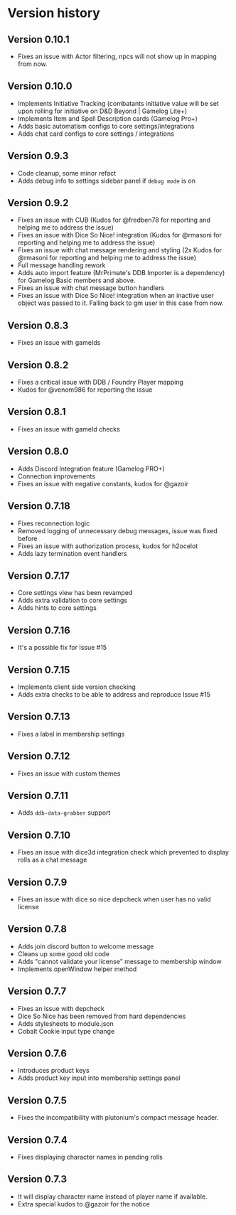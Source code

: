 # Version history

## Version 0.10.1
- Fixes an issue with Actor filtering, npcs will not show up in mapping from now.

## Version 0.10.0
- Implements Initiative Tracking (combatants initiative value will be set upon rolling for initiative on D&D Beyond | Gamelog Lite+)
- Implements Item and Spell Description cards (Gamelog Pro+)
- Adds basic automatism configs to core settings/integrations
- Adds chat card configs to core settings / integrations

## Version 0.9.3
- Code cleanup, some minor refact
- Adds debug info to settings sidebar panel if `debug mode` is on

## Version 0.9.2
- Fixes an issue with CUB (Kudos for @fredben78 for reporting and helping me to address the issue)
- Fixes an issue with Dice So Nice! integration (Kudos for @rmasoni for reporting and helping me to address the issue)
- Fixes an issue with chat message rendering and styling (2x Kudos for @rmasoni for reporting and helping me to address the issue)
- Full message handling rework
- Adds auto import feature (MrPrimate's DDB Importer is a dependency) for Gamelog Basic members and above.
- Fixes an issue with chat message button handlers
- Fixes an issue with Dice So Nice! integration when an inactive user object was passed to it. Falling back to gm user in this case from now.

## Version 0.8.3
- Fixes an issue with gameIds

## Version 0.8.2
- Fixes a critical issue with DDB / Foundry Player mapping
- Kudos for @venom986 for reporting the issue

## Version 0.8.1
- Fixes an issue with gameId checks

## Version 0.8.0
- Adds Discord Integration feature (Gamelog PRO+)
- Connection improvements
- Fixes an issue with negative constants, kudos for @gazoir

## Version 0.7.18
- Fixes reconnection logic
- Removed logging of unnecessary debug messages, issue was fixed before
- Fixes an issue with authorization process, kudos for h2ocelot
- Adds lazy termination event handlers

## Version 0.7.17
- Core settings view has been revamped
- Adds extra validation to core settings
- Adds hints to core settings

## Version 0.7.16
- It's a possible fix for Issue #15

## Version 0.7.15
- Implements client side version checking
- Adds extra checks to be able to address and reproduce Issue #15

## Version 0.7.13
- Fixes a label in membership settings

## Version 0.7.12
- Fixes an issue with custom themes

## Version 0.7.11
- Adds `ddb-data-grabber` support

## Version 0.7.10
- Fixes an issue with dice3d integration check which prevented to display rolls as a chat message

## Version 0.7.9
- Fixes an issue with dice so nice depcheck when user has no valid license

## Version 0.7.8
- Adds join discord button to welcome message
- Cleans up some good old code
- Adds "cannot validate your license" message to membership window
- Implements openWindow helper method

## Version 0.7.7
- Fixes an issue with depcheck
- Dice So Nice has been removed from hard dependencies
- Adds stylesheets to module.json
- Cobalt Cookie input type change

## Version 0.7.6
- Introduces product keys
- Adds product key input into membership settings panel

## Version 0.7.5 
- Fixes the incompatibility with plutonium's compact message header.

## Version 0.7.4
- Fixes displaying character names in pending rolls

## Version 0.7.3
- It will display character name instead of player name if available.
- Extra special kudos to @gazoir for the notice
